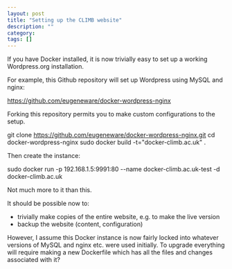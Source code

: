 ```yaml
---
layout: post
title: "Setting up the CLIMB website"
description: ""
category: 
tags: []
---
```


If you have Docker installed, it is now trivially easy to set up
a working Wordpress.org installation.

For example, this Github repository will set up Wordpress using
MySQL and nginx:

 <https://github.com/eugeneware/docker-wordpress-nginx>

Forking this repository permits you to make custom configurations
to the setup.

  git clone https://github.com/eugeneware/docker-wordpress-nginx.git
  cd docker-wordpress-nginx
  sudo docker build -t="docker-climb.ac.uk" .

Then create the instance:

  sudo docker run -p 192.168.1.5:9991:80 --name docker-climb.ac.uk-test -d docker-climb.ac.uk
 
Not much more to it than this.

It should be possible now to:

* trivially make copies of the entire website,
  e.g. to make the live version
* backup the website (content, configuration)

However, I assume this Docker instance is now fairly locked into
whatever versions of MySQL and nginx etc. were used initially.
To upgrade everything will require making a new Dockerfile which
has all the files and changes associated with it?



 
